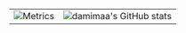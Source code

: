 |||
| -------- | -------- |
| ![Metrics](https://github.com/damimaa/damimaa/blob/main/github-metrics.svg) | ![damimaa's GitHub stats](https://github-readme-stats.vercel.app/api?username=damimaa&theme=dark&show_icons=true) |
